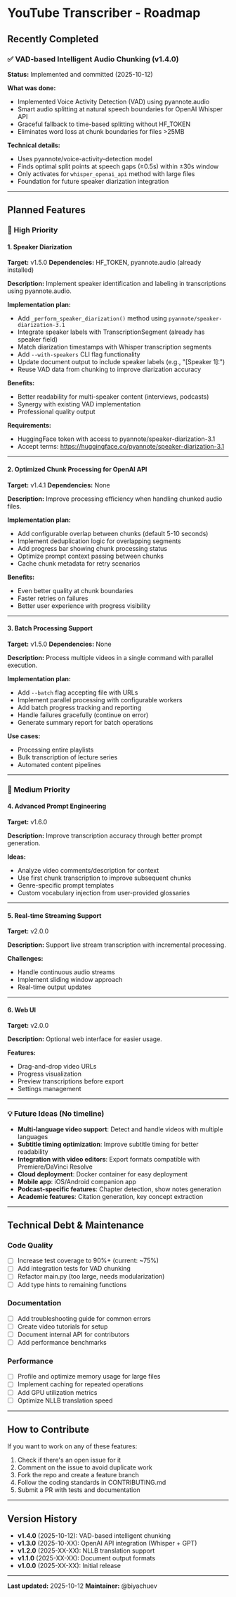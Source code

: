 # YouTube Transcriber - Roadmap

## Recently Completed

### ✅ VAD-based Intelligent Audio Chunking (v1.4.0)
**Status:** Implemented and committed (2025-10-12)

**What was done:**
- Implemented Voice Activity Detection (VAD) using pyannote.audio
- Smart audio splitting at natural speech boundaries for OpenAI Whisper API
- Graceful fallback to time-based splitting without HF_TOKEN
- Eliminates word loss at chunk boundaries for files >25MB

**Technical details:**
- Uses pyannote/voice-activity-detection model
- Finds optimal split points at speech gaps (≥0.5s) within ±30s window
- Only activates for `whisper_openai_api` method with large files
- Foundation for future speaker diarization integration

---

## Planned Features

### 🎯 High Priority

#### 1. Speaker Diarization
**Target:** v1.5.0
**Dependencies:** HF_TOKEN, pyannote.audio (already installed)

**Description:**
Implement speaker identification and labeling in transcriptions using pyannote.audio.

**Implementation plan:**
- Add `_perform_speaker_diarization()` method using `pyannote/speaker-diarization-3.1`
- Integrate speaker labels with TranscriptionSegment (already has speaker field)
- Match diarization timestamps with Whisper transcription segments
- Add `--with-speakers` CLI flag functionality
- Update document output to include speaker labels (e.g., "[Speaker 1]:")
- Reuse VAD data from chunking to improve diarization accuracy

**Benefits:**
- Better readability for multi-speaker content (interviews, podcasts)
- Synergy with existing VAD implementation
- Professional quality output

**Requirements:**
- HuggingFace token with access to pyannote/speaker-diarization-3.1
- Accept terms: https://huggingface.co/pyannote/speaker-diarization-3.1

---

#### 2. Optimized Chunk Processing for OpenAI API
**Target:** v1.4.1
**Dependencies:** None

**Description:**
Improve processing efficiency when handling chunked audio files.

**Implementation plan:**
- Add configurable overlap between chunks (default 5-10 seconds)
- Implement deduplication logic for overlapping segments
- Add progress bar showing chunk processing status
- Optimize prompt context passing between chunks
- Cache chunk metadata for retry scenarios

**Benefits:**
- Even better quality at chunk boundaries
- Faster retries on failures
- Better user experience with progress visibility

---

#### 3. Batch Processing Support
**Target:** v1.5.0
**Dependencies:** None

**Description:**
Process multiple videos in a single command with parallel execution.

**Implementation plan:**
- Add `--batch` flag accepting file with URLs
- Implement parallel processing with configurable workers
- Add batch progress tracking and reporting
- Handle failures gracefully (continue on error)
- Generate summary report for batch operations

**Use cases:**
- Processing entire playlists
- Bulk transcription of lecture series
- Automated content pipelines

---

### 🔄 Medium Priority

#### 4. Advanced Prompt Engineering
**Target:** v1.6.0

**Description:**
Improve transcription accuracy through better prompt generation.

**Ideas:**
- Analyze video comments/description for context
- Use first chunk transcription to improve subsequent chunks
- Genre-specific prompt templates
- Custom vocabulary injection from user-provided glossaries

---

#### 5. Real-time Streaming Support
**Target:** v2.0.0

**Description:**
Support live stream transcription with incremental processing.

**Challenges:**
- Handle continuous audio streams
- Implement sliding window approach
- Real-time output updates

---

#### 6. Web UI
**Target:** v2.0.0

**Description:**
Optional web interface for easier usage.

**Features:**
- Drag-and-drop video URLs
- Progress visualization
- Preview transcriptions before export
- Settings management

---

### 💡 Future Ideas (No timeline)

- **Multi-language video support**: Detect and handle videos with multiple languages
- **Subtitle timing optimization**: Improve subtitle timing for better readability
- **Integration with video editors**: Export formats compatible with Premiere/DaVinci Resolve
- **Cloud deployment**: Docker container for easy deployment
- **Mobile app**: iOS/Android companion app
- **Podcast-specific features**: Chapter detection, show notes generation
- **Academic features**: Citation generation, key concept extraction

---

## Technical Debt & Maintenance

### Code Quality
- [ ] Increase test coverage to 90%+ (current: ~75%)
- [ ] Add integration tests for VAD chunking
- [ ] Refactor main.py (too large, needs modularization)
- [ ] Add type hints to remaining functions

### Documentation
- [ ] Add troubleshooting guide for common errors
- [ ] Create video tutorials for setup
- [ ] Document internal API for contributors
- [ ] Add performance benchmarks

### Performance
- [ ] Profile and optimize memory usage for large files
- [ ] Implement caching for repeated operations
- [ ] Add GPU utilization metrics
- [ ] Optimize NLLB translation speed

---

## How to Contribute

If you want to work on any of these features:

1. Check if there's an open issue for it
2. Comment on the issue to avoid duplicate work
3. Fork the repo and create a feature branch
4. Follow the coding standards in CONTRIBUTING.md
5. Submit a PR with tests and documentation

---

## Version History

- **v1.4.0** (2025-10-12): VAD-based intelligent chunking
- **v1.3.0** (2025-10-XX): OpenAI API integration (Whisper + GPT)
- **v1.2.0** (2025-XX-XX): NLLB translation support
- **v1.1.0** (2025-XX-XX): Document output formats
- **v1.0.0** (2025-XX-XX): Initial release

---

**Last updated:** 2025-10-12
**Maintainer:** @biyachuev
